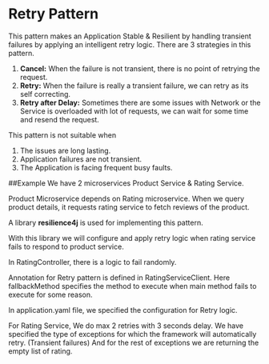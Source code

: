 # Retry Pattern
This pattern makes an Application Stable & Resilient by handling transient failures by applying an intelligent retry logic. There are 3 strategies in this pattern. 
1. **Cancel:** When the failure is not transient, there is no point of retrying the request. 
2. **Retry:** When the failure is really a transient failure, we can retry as its self correcting. 
3. **Retry after Delay:** Sometimes there are some issues with Network or the Service is overloaded with lot of requests, we can wait for some time and resend the request. 

This pattern is not suitable when
1. The issues are long lasting. 
2. Application failures are not transient.
3. The Application is facing frequent busy faults.



##Example 
We have 2 microservices Product Service & Rating Service.

Product Microservice depends on Rating microservice. When we query product details, it requests rating service to fetch reviews of the product.


A library **resilience4j** is used for implementing this pattern. 

With this library we will configure and apply retry logic when rating service fails to respond to product service. 

In RatingController, there is a logic to fail randomly.

Annotation for Retry pattern is defined in RatingServiceClient. Here fallbackMethod specifies the method to execute when main method fails to execute for some reason.

In application.yaml file, we specified the configuration for Retry logic.

For Rating Service, We do max 2 retries with 3 seconds delay.
We have specified the type of exceptions for which the framework will automatically retry. (Transient failures)
And for the rest of exceptions we are returning the empty list of rating. 
